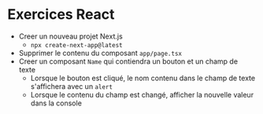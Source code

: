 

# Exercices React

- Creer un nouveau projet Next.js
  - `npx create-next-app@latest`
- Supprimer le contenu du composant `app/page.tsx`
- Creer un composant `Name` qui contiendra un bouton et un champ de texte
  - Lorsque le bouton est cliqué, le nom contenu dans le champ de texte s'affichera avec un `alert`
  - Lorsque le contenu du champ est changé, afficher la nouvelle valeur dans la console
